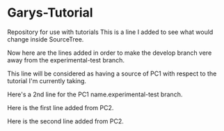 # Garys-Tutorial
Repository for use with tutorials
This is a line I added to see what would change inside SourceTree.

Now here are the lines added in order to make the develop branch vere away from the
experimental-test branch.

This line will be considered as having a source of PC1 with respect to the tutorial I'm currently taking.

Here's a 2nd line for the PC1 name.experimental-test branch.

Here is the first line added from PC2.

Here is the second line added from PC2.

